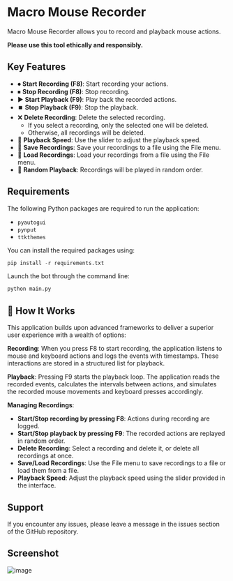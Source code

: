 # Macro Mouse Recorder

Macro Mouse Recorder allows you to record and playback mouse actions.

**Please use this tool ethically and responsibly.**

## Key Features

- ⏺ **Start Recording (F8)**: Start recording your actions.
- ⏹ **Stop Recording (F8)**: Stop recording.
- ▶️ **Start Playback (F9)**: Play back the recorded actions.
- ⏹️ **Stop Playback (F9)**: Stop the playback.
- ❌ **Delete Recording**: Delete the selected recording.
  - If you select a recording, only the selected one will be deleted.
  - Otherwise, all recordings will be deleted.
- 🔁 **Playback Speed**: Use the slider to adjust the playback speed.
- 📁 **Save Recordings**: Save your recordings to a file using the File menu.
- 📂 **Load Recordings**: Load your recordings from a file using the File menu.
- 🔄 **Random Playback**: Recordings will be played in random order.

## Requirements

The following Python packages are required to run the application:
- `pyautogui`
- `pynput`
- `ttkthemes`

You can install the required packages using:
```s
pip install -r requirements.txt
```

Launch the bot through the command line:

```sh
python main.py
```

## 🤖 How It Works
This application builds upon advanced frameworks to deliver a superior user experience with a wealth of options:

**Recording**: When you press F8 to start recording, the application listens to mouse and keyboard actions and logs the events with timestamps. These interactions are stored in a structured list for playback.

**Playback**: Pressing F9 starts the playback loop. The application reads the recorded events, calculates the intervals between actions, and simulates the recorded mouse movements and keyboard presses accordingly.

**Managing Recordings**:

- **Start/Stop recording by pressing F8**: Actions during recording are logged.
- **Start/Stop playback by pressing F9**: The recorded actions are replayed in random order.
- **Delete Recording**: Select a recording and delete it, or delete all recordings at once.
- **Save/Load Recordings**: Use the File menu to save recordings to a file or load them from a file.
- **Playback Speed**: Adjust the playback speed using the slider provided in the interface.

## Support
If you encounter any issues, please leave a message in the issues section of the GitHub repository.

## Screenshot
![image](https://github.com/KristjanPikhof/Macro-Recorder/assets/60576985/1a81c0bd-e382-447f-8764-642026e8fbf7)
